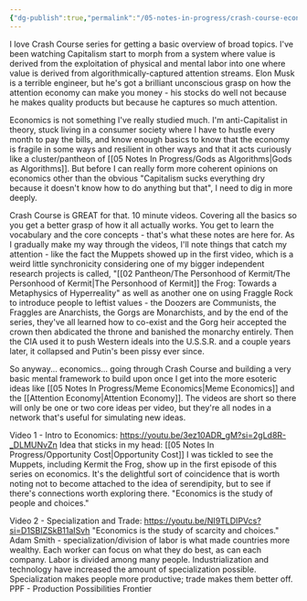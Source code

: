 ```yaml
---
{"dg-publish":true,"permalink":"/05-notes-in-progress/crash-course-economics/"}
---
```


I love Crash Course series for getting a basic overview of broad topics.  I've been watching Capitalism start to morph from a system where value is derived from the exploitation of physical and mental labor into one where value is derived from algorithmically-captured attention streams. Elon Musk is a terrible engineer, but he's got a brilliant unconscious grasp on how the attention economy can make you money - his stocks do well not because he makes quality products but because he captures so much attention.  

Economics is not something I've really studied much.  I'm anti-Capitalist in theory, stuck living in a consumer society where I have to hustle every month to pay the bills, and know enough basics to know that the economy is fragile in some ways and resilient in other ways and that it acts curiously like a cluster/pantheon of [[05 Notes In Progress/Gods as Algorithms\|Gods as Algorithms]].  But before I can really form more coherent opinions on economics other than the obvious "Capitalism sucks everything dry because it doesn't know how to do anything but that", I need to dig in more deeply.

Crash Course is GREAT for that.  10 minute videos.  Covering all the basics so you get a better grasp of how it all actually works.  You get to learn the vocabulary and the core concepts - that's what these notes are here for.  As I gradually make my way through the videos, I'll note things that catch my attention - like the fact the Muppets showed up in the first video, which is a weird little synchronicity considering one of my bigger independent research projects is called, "[[02 Pantheon/The Personhood of Kermit/The Personhood of Kermit\|The Personhood of Kermit]] the Frog: Towards a Metaphysics of Hyperreality" as well as another one on using Fraggle Rock to introduce people to leftist values - the Doozers are Communists, the Fraggles are Anarchists, the Gorgs are Monarchists, and by the end of the series, they've all learned how to co-exist and the Gorg heir accepted the crown then abdicated the throne and banished the monarchy entirely.  Then the CIA used it to push Western ideals into the U.S.S.R. and a couple years later, it collapsed and Putin's been pissy ever since.

So anyway... economics... going through Crash Course and building a very basic mental framework to build upon once I get into the more esoteric ideas like [[05 Notes In Progress/Meme Economics\|Meme Economics]] and the [[Attention Economy\|Attention Economy]].  The videos are short so there will only be one or two core ideas per video, but they're all nodes in a network that's useful for simulating new ideas.

Video 1 - Intro to Economics: https://youtu.be/3ez10ADR_gM?si=2gLd8R-_DLMUNvZn 
Idea that sticks in my head: [[05 Notes In Progress/Opportunity Cost\|Opportunity Cost]]
I was tickled to see the Muppets, including Kermit the Frog, show up in the first episode of this series on economics.  It's the delightful sort of coincidence that is worth noting not to become attached to the idea of serendipity, but to see if there's connections worth exploring there.
"Economics is the study of people and choices." 

Video 2 - Specialization and Trade: https://youtu.be/NI9TLDIPVcs?si=D1SBIZSkB11aISvh
"Economics is the study of scarcity and choices."
Adam Smith - specialization/division of labor is what made countries more wealthy.  Each worker can focus on what they do best, as can each company.  Labor is divided among many people.  Industrialization and technology have increased the amount of specialization possible.  Specialization makes people more productive; trade makes them better off.
PPF - Production Possibilities Frontier


